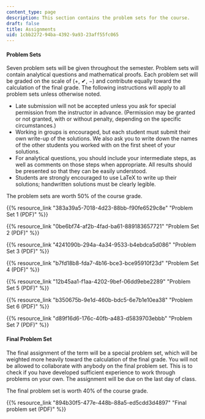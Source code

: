 ```yaml
---
content_type: page
description: This section contains the problem sets for the course.
draft: false
title: Assignments
uid: 1cbb2272-94ba-4392-9a93-23aff55fc065
---
```

#### Problem Sets

Seven problem sets will be given throughout the semester. Problem sets will contain analytical questions and mathematical proofs. Each problem set will be graded on the scale of (+, ✔, −) and contribute equally toward the calculation of the final grade. The following instructions will apply to all problem sets unless otherwise noted.

- Late submission will not be accepted unless you ask for special permission from the instructor in advance. (Permission may be granted or not granted, with or without penalty, depending on the specific circumstances.)
- Working in groups is encouraged, but each student must submit their own write-up of the solutions. We also ask you to write down the names of the other students you worked with on the first sheet of your solutions.
- For analytical questions, you should include your intermediate steps, as well as comments on those steps when appropriate. All results should be presented so that they can be easily understood.
- Students are strongly encouraged to use LaTeX to write up their solutions; handwritten solutions must be clearly legible.

The problem sets are worth 50% of the course grade.

{{% resource_link "383a39a5-7018-4d23-88bb-f90fe6529c8e" "Problem Set 1 (PDF)" %}}

{{% resource_link "0be6bf74-af2b-4fad-ba61-889183657721" "Problem Set 2 (PDF)" %}}

{{% resource_link "4241090b-294a-4a34-9533-b4ebdca5d086" "Problem Set 3 (PDF)" %}}

{{% resource_link "b7fd18b8-fda7-4b16-bce3-bce95910f23d" "Problem Set 4 (PDF)" %}}

{{% resource_link "12b45aa1-f1aa-4202-9bef-06dd9ebe2289" "Problem Set 5 (PDF)" %}}

{{% resource_link "b350675b-9e1d-460b-bdc5-6e7b1e10ea38" "Problem Set 6 (PDF)" %}}

{{% resource_link "d89f16d6-176c-40fb-a483-d5839703ebbb" "Problem Set 7 (PDF)" %}}

#### Final Problem Set

The final assignment of the term will be a special problem set, which will be weighted more heavily toward the calculation of the final grade. You will not be allowed to collaborate with anybody on the final problem set. This is to check if you have developed sufficient experience to work through problems on your own. The assignment will be due on the last day of class.

The final problem set is worth 40% of the course grade.

{{% resource_link "894b30f5-477e-448b-88a5-ed5cdd3d4897" "Final problem set (PDF)" %}}